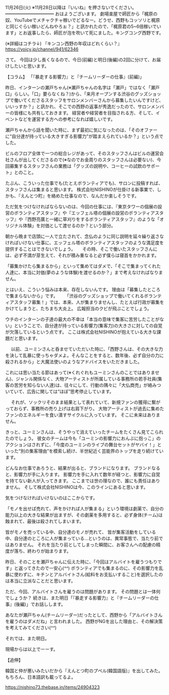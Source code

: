 11月26日(火) ※11月28日以降は『いいね』を押さないでください。
━━━━━━━━━━━
おはようございます。
劇場楽屋で師匠から「梶原の奴、YouTubeでメチャクチャ稼いでどるなー。どうせ、西野もコッソリと梶原と同じぐらい稼いどんねやろぉ？」と訊かれたので、「梶原君の5~6倍稼いでいます」とお返事したら、師匠が泡を吹いて死にました。キングコング西野です。

(※詳細はコチラ↓)
『キンコン西野の年収はどれくらい？』
https://voicy.jp/channel/941/62346

さて。
今回は少し長くなるので、今日(前編)と明日(後編)の2回に分けて、お届けしたいと思います。


【コラム】
「『暴走する影響力』と『チームリーダーの仕事』(前編)」

昨日、インターンの瀬戸ちゃん(※瀬戸ちゃんの名字は「瀬戸」ではなく「瀬戸口」らしい。「口」要らなくね？)から、「来月オープンする渋谷のグッズショップで働いてくださるスタッフをサロンメンバーさんから募集したいんですけど、いいっすか？」と訊かれ、そこでの西野の返事が秀逸だったので、サロンメンバーの皆様にも共有しておきます。
経営者や経営者を目指される方、そして、イベントなどを運営する方への参考になれば嬉しいです。

瀬戸ちゃんから話を聞いた時に、まず最初に気になったのは、「そのオファーに“自分達が持っている大きすぎる影響力”が踏まえられているか？」という点でした。

ビルのフロア全体で一つの総合レジがあって、そのスタッフさんはビルの運営会社さんが出してくださるので(※なのでお金周りのスタッフさんは必要ない)、今回募集するスタッフさんの業務は「グッズの説明や、コーヒーの試飲のサポート」とのこと。

たぶん、こういった仕事でも(たとえボランティアでも)、サロンに投稿すれば、スタッフさんは集まると思います。
株式会社NISHINOが仕掛ける新事業で、しかも、『えんとつ町』を絡めた仕事なので、なんだか楽しそうです。

ただ気をつけなければならないのは、今回の仕事には、『東京タワーの個展の設営のボランティアスタッフ』や『エッフェル塔の個展の設営のボランティアスタッフ』や『西野亮廣と一緒に草刈りをするボランティアスタッフ』のような「オリジナル体験」を対価として渡せるのか？という部分。

朝から晩まで店頭に一人で立たされて、念仏のように同じ説明を延々繰り返さなければいけない仕事に、エッフェル塔のボランティアスタッフのような満足度を提供することはできないでしょう。
　
その時、そこで働いたスタッフさんには、必ず不満が芽生えて、それが積み重なると必ず僕らは寝首をかかれます。

「募集かけたら集まるから」といって集めてはダメで、「そこで集まってくれた人達に、本当に対価(夢のような体験)を渡せるのか？」まで考えなければなりません。

とはいえ、こういう悩みは本来、存在しないんです。
理由は「募集したところで集まらないから」です。
　
「渋谷のグッズショップで働いてくれるボランティアスタッフ募集！」では、本来、人が集まりませんし、たとえば行政が募集をかけてしまうと、たちまち大炎上。
広報担当のクビが飛ぶことでしょう。

ウチのインターンの子達の最大の不幸は「本当の意味で集客に苦労したことがない」ということで、自分達が持っている影響力(集客力)の大きさに対しての自覚が欠落しているという点です。
ここは株式会社NISHINOが抱えている大きな課題だと思います。

　
以前、ユーミンさんと呑ませていただいた時に、「西野さんは、その大きな力を決して乱暴に使っちゃダメよ。そんなことをすると、数年後、必ず自分の力に殺されるから」と大魔法使いのようなアドバイスをいただきました。

これには思い当たる節はあって(※くれぐれもユーミンさんのことではありません)、ジャンル関係なく、大物アーティストが所属している事務所の若手社員(集客の苦労を知らない人達)は、往々にして、行動の隅々に「大仏商売」が絡みついていて、広告に関しては“ほぼ”思考停止しています。

　
それが、ソックリそのまま結果として表れていて、新規ファンの獲得に繋がっておらず、事務所の売り上げは右肩下がり。
大物アーティストが過去に集めたファンのエネルギーを食い潰すサイクルに入っています。
そこに未来はありません。

きっと、ユーミンさんは、そうやって消えていったチームをたくさん見てこられたのでしょう。
彼女のチームは今も「ユーミンの影響力におんぶに抱っこ」のアクションはされずに、「今度のユーミンのライブの舞台セットがヤバイ！」といった“別の集客理由”を模索し続け、半世紀近く芸能界のトップを走り続けています。

どんなお仕事であろうと、結果が出ると、ブランドになります。
ブランドなると、影響力が手に入ります。
影響力を手に入れて数年が経つと、影響力に自覚を持てない新人が入ってきます。
ここまでは世の理なので、誰にも責任はありません。
そして株式会社NISHINOは今、このラインにあると思います。

気をつけなければいけないのはここからです。

「モノを出せば売れて、声をかければ人が集まる」という環境は劇薬で、自分の能力以上の大きな結果が出ますが、その劇薬を多用すると、必ず身体(チーム)は蝕まれて、最後は殺されてしまいます。

皆がモノを売っている中、自分達のモノが売れて、
皆が集客活動をしている中、自分達のところに人が集まっている…というのは、異常事態で、当たり前ではありません。
それを当たり前としてしまった瞬間に、お客さんへの配慮の精度が落ち、終わりが始まります。

昨日、そのことを瀬戸ちゃんに伝えた時に、「今回はアルバイトを雇うつもりです」と返ってきたので一安心(*^^*)
ボランティアでも集まるのに、その影響力を乱暴に使わずに、キチンとアルバイトさん(給料をお支払いすること)を選択したのは本当に立派なことだと思います。

ただ、今回、アルバイトさんを雇うのは問題があります。
その問題とは一体何でしょうか？
続きは、また明日「『暴走する影響力』と『チームリーダーの仕事』(後編)」でお話しします。

あなたが瀬戸ちゃん(チームリーダー)だったとして、西野から「アルバイトさんを雇うのはダメだね」と言われました。
西野がNGを出した理由と、その解決策を考えてみてください(*^^*)

それでは、また明日。

現場からは以上でーーす。

【追伸】

韓国と仲が悪いみたいだから『えんとつ町のプペル(韓国語版)』を出してみた。
もちろん、日本語訳も載ってるよ。

https://nishino73.thebase.in/items/24904323
